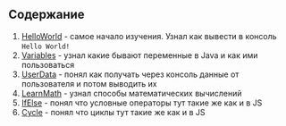 ## Содержание
1. [HelloWorld](https://github.com/danyasatsuk/learnjava/blob/master/learndocs/HelloWorld.md) - самое начало изучения. Узнал как вывести в консоль `Hello World!`
2. [Variables](https://github.com/danyasatsuk/learnjava/blob/master/learndocs/Variables.md) - узнал какие бывают переменные в Java и как ими пользоваться
3. [UserData](https://github.com/danyasatsuk/learnjava/blob/master/learndocs/UserData.md) - понял как получать через консоль данные от пользователя и потом выводить их
4. [LearnMath](https://github.com/danyasatsuk/learnjava/blob/master/learndocs/LearnMath.md) - узнал способы математических вычислений
5. [IfElse](https://github.com/danyasatsuk/learnjava/blob/master/learndocs/IfElse.md) - понял что условные операторы тут такие же как и в JS
6. [Cycle](https://github.com/danyasatsuk/learnjava/blob/master/learndocs/Cycle.md) - понял что циклы тут такие же как и в JS